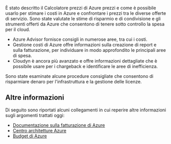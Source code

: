 È stato descritto il Calcolatore prezzi di Azure prezzi e come è possibile usarlo per stimare i costi in Azure e confrontare i prezzi tra le diverse offerte di servizio. Sono state valutate le stime di risparmio e di condivisione e gli strumenti offerti da Azure che consentono di tenere sotto controllo la spesa per il cloud. 

- Azure Advisor fornisce consigli in numerose aree, tra cui i costi.
- Gestione costi di Azure offre informazioni sulla creazione di report e sulla fatturazione, per individuare in modo approfondito le principali aree di spesa. 
- Cloudyn è ancora più avanzato e offre informazioni dettagliate che è possibile usare per i chargeback e identificare le aree di inefficienza.

Sono state esaminate alcune procedure consigliate che consentono di risparmiare denaro per l'infrastruttura e la gestione delle licenze.

## <a name="learn-more"></a>Altre informazioni

Di seguito sono riportati alcuni collegamenti in cui reperire altre informazioni sugli argomenti trattati oggi:

- [Documentazione sulla fatturazione di Azure](https://docs.microsoft.com/azure/billing/)
- [Centro architetture Azure](https://docs.microsoft.com/azure/architecture/)
- [Budget di Azure](https://docs.microsoft.com/azure/billing/billing-cost-management-budget-scenario)



